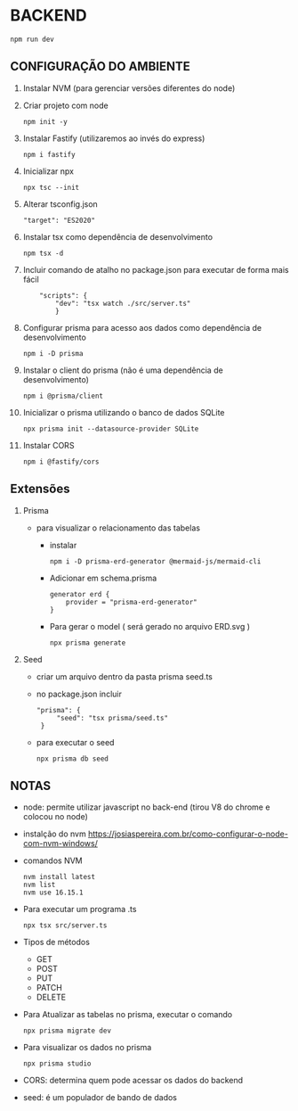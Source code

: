 # BACKEND

```
npm run dev
```

## CONFIGURAÇÃO DO AMBIENTE

1. Instalar NVM (para gerenciar versões diferentes do node)
2. Criar projeto com node

   ```
   npm init -y
   ```

3. Instalar Fastify (utilizaremos ao invés do express)

   ```
   npm i fastify
   ```

4. Inicializar npx

   ```
   npx tsc --init
   ```

5. Alterar tsconfig.json

   ```
   "target": "ES2020"
   ```

6. Instalar tsx como dependência de desenvolvimento

   ```
   npm tsx -d
   ```

7. Incluir comando de atalho no package.json para executar de forma mais fácil

   ```
       "scripts": {
           "dev": "tsx watch ./src/server.ts"
           }
   ```

8. Configurar prisma para acesso aos dados como dependência de desenvolvimento

   ```
   npm i -D prisma
   ```

9. Instalar o client do prisma (não é uma dependência de desenvolvimento)

   ```
   npm i @prisma/client
   ```

10. Inicializar o prisma utilizando o banco de dados SQLite

    ```
    npx prisma init --datasource-provider SQLite
    ```

11. Instalar CORS
    ```
    npm i @fastify/cors
    ```

## Extensões

1. Prisma

   - para visualizar o relacionamento das tabelas

     - instalar

       ```
       npm i -D prisma-erd-generator @mermaid-js/mermaid-cli
       ```

     - Adicionar em schema.prisma
       ```
       generator erd {
           provider = "prisma-erd-generator"
       }
       ```
     - Para gerar o model ( será gerado no arquivo ERD.svg )
       ```
       npx prisma generate
       ```

2. Seed

   - criar um arquivo dentro da pasta prisma seed.ts

   - no package.json incluir

     ```
     "prisma": {
          "seed": "tsx prisma/seed.ts"
      }
     ```

   - para executar o seed
     ```
     npx prisma db seed
     ```

## NOTAS

- node: permite utilizar javascript no back-end (tirou V8 do chrome e colocou no node)
- instalção do nvm https://josiaspereira.com.br/como-configurar-o-node-com-nvm-windows/
- comandos NVM

  ```
  nvm install latest
  nvm list
  nvm use 16.15.1
  ```

- Para executar um programa .ts

  ```
  npx tsx src/server.ts
  ```

- Tipos de métodos

  - GET
  - POST
  - PUT
  - PATCH
  - DELETE

- Para Atualizar as tabelas no prisma, executar o comando

  ```
  npx prisma migrate dev
  ```

- Para visualizar os dados no prisma

  ```
  npx prisma studio
  ```

- CORS: determina quem pode acessar os dados do backend

- seed: é um populador de bando de dados
